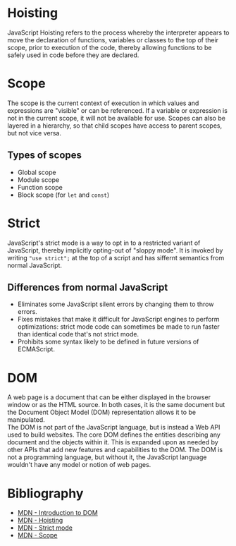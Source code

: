 # Hoisting
JavaScript Hoisting refers to the process whereby the interpreter appears to move the declaration of functions, variables or classes to the top of their scope, prior to execution of the code, thereby allowing functions to be safely used in code before they are declared.  

# Scope
The scope is the current context of execution in which values and expressions are "visible" or can be referenced. If a variable or expression is not in the current scope, it will not be available for use. Scopes can also be layered in a hierarchy, so that child scopes have access to parent scopes, but not vice versa.  
## Types of scopes
* Global scope
* Module scope
* Function scope
* Block scope (for `let` and `const`)

# Strict
JavaScript's strict mode is a way to opt in to a restricted variant of JavaScript, thereby implicitly opting-out of "sloppy mode". It is invoked by writing `"use strict";` at the top of a script and has siffernt semantics from normal JavaScript.
## Differences from normal JavaScript
* Eliminates some JavaScript silent errors by changing them to throw errors.
* Fixes mistakes that make it difficult for JavaScript engines to perform optimizations: strict mode code can sometimes be made to run faster than identical code that's not strict mode.
* Prohibits some syntax likely to be defined in future versions of ECMAScript.

# DOM
A web page is a document that can be either displayed in the browser window or as the HTML source. In both cases, it is the same document but the Document Object Model (DOM) representation allows it to be manipulated.  
The DOM is not part of the JavaScript language, but is instead a Web API used to build websites. The core DOM defines the entities describing any document and the objects within it. This is expanded upon as needed by other APIs that add new features and capabilities to the DOM. The DOM is not a programming language, but without it, the JavaScript language wouldn't have any model or notion of web pages.  

# Bibliography
* [MDN - Introduction to DOM](https://developer.mozilla.org/en-US/docs/Web/API/Document_Object_Model/Introduction)
* [MDN - Hoisting](https://developer.mozilla.org/en-US/docs/Glossary/Hoisting)
* [MDN - Strict mode](https://developer.mozilla.org/en-US/docs/Web/JavaScript/Reference/Strict_mode)
* [MDN - Scope](https://developer.mozilla.org/en-US/docs/Glossary/Scope)